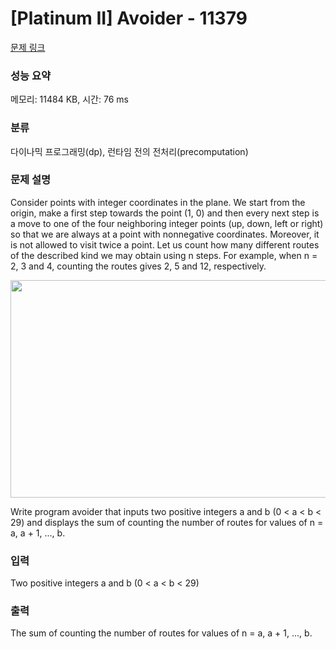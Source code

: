 # [Platinum II] Avoider - 11379 

[문제 링크](https://www.acmicpc.net/problem/11379) 

### 성능 요약

메모리: 11484 KB, 시간: 76 ms

### 분류

다이나믹 프로그래밍(dp), 런타임 전의 전처리(precomputation)

### 문제 설명

<p>Consider points with integer coordinates in the plane. We start from the origin, make a first step towards the point (1, 0) and then every next step is a move to one of the four neighboring integer points (up, down, left or right) so that we are always at a point with nonnegative coordinates. Moreover, it is not allowed to visit twice a point. Let us count how many different routes of the described kind we may obtain using n steps. For example, when n = 2, 3 and 4, counting the routes gives 2, 5 and 12, respectively.</p>

<p style="text-align: center;"><img alt="" src="https://onlinejudgeimages.s3-ap-northeast-1.amazonaws.com/problem/11379/1.png" style="height:348px; width:527px"></p>

<p>Write program avoider that inputs two positive integers a and b (0 < a < b < 29) and displays the sum of counting the number of routes for values of n = a, a + 1, ..., b.</p>

### 입력 

 <p>Two positive integers a and b (0 < a < b < 29)</p>

### 출력 

 <p>The sum of counting the number of routes for values of n = a, a + 1, ..., b.</p>

